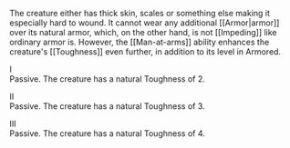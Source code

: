 The creature either has thick skin, scales or something else making it especially hard to wound. It cannot wear any additional [[Armor|armor]] over its natural armor, which, on the other hand, is not [[Impeding]] like ordinary armor is. However, the [[Man-at-arms]] ability enhances the creature's [[Toughness]] even further, in addition to its level in Armored.

I<br>Passive. The creature has a natural Toughness of 2.

II<br>Passive. The creature has a natural Toughness of 3.

III<br>Passive. The creature has a natural Toughness of 4.